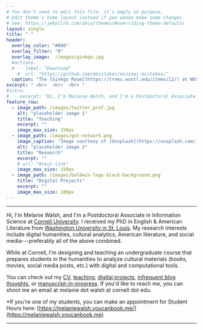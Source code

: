 ```yaml
---
# You don't need to edit this file, it's empty on purpose.
# Edit theme's home layout instead if you wanna make some changes
# See: https://jekyllrb.com/docs/themes/#overriding-theme-defaults
layout: single
title: " "
header:
  overlay_color: "#000"
  overlay_filter: "0"
  overlay_image:  /images/ginkgo.jpg
  #actions:
  #  - label: "Download"
    #  url: "https://github.com/mmistakes/minimal-mistakes/"
  caption: "The [Ginkgo Room](https://trees.wustl.edu/items/12/) at WUSTL"
excerpt: " <br>  <br>  <br> "
#intro: 
#  - excerpt: "Hi, I'm Melanie Walsh, and I'm a Postdoctoral Associate in Information Science at [Cornell University](https://infosci.cornell.edu/), where I am designing and teaching an Introduction to Cultural Analytics course for humanities students with no previous programming background."
feature_row:
  - image_path: /images/twitter_prof.jpg
    alt: "placeholder image 1"
    title: "Teaching"
    excerpt: ""
    image_max_size: 150px
  - image_path: /images/got-network.png
    image_caption: "Image courtesy of [Unsplash](https://unsplash.com/)"
    alt: "placeholder image 2"
    title: "Research"
    excerpt: ""
    # url: "#test-link"
    image_max_size: 150px
  - image_path: /images/baldwin-logo-black-background.png
    title: "Digital Projects"
    excerpt: ""
    image_max_size: 100px
---
```


---

Hi, I'm Melanie Walsh, and I'm a Postdoctoral Associate in Information Science at [Cornell University](https://infosci.cornell.edu/content/walsh). I received my PhD in English & American Literature from [Washington University in St. Louis](https://english.wustl.edu/). My research interests include digital humanities, cultural analytics, American literature, and social media---preferably all of the above combined.

While at Cornell, I'm designing and teaching an undergraduate course that prepares students in the humanities to analyze cultural materials (books, movies, social media posts, etc.) with digital and computational tools.

You can check out my [CV](/cv), [teaching](/teaching), [digital projects](/digitalprojects), [infrequent blog thoughts](/blog), or [manuscript-in-progress](/book). If you'd like to reach me, you can shoot me an email at melanie dot walsh at cornell dot edu.

*If you're one of my students, you can make an appointment for Student Hours here: [https://melaniewalsh.youcanbook.me/](https://melaniewalsh.youcanbook.me) 

---
